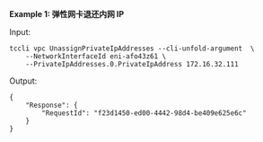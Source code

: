 **Example 1: 弹性网卡退还内网 IP**



Input: 

```
tccli vpc UnassignPrivateIpAddresses --cli-unfold-argument  \
    --NetworkInterfaceId eni-afo43z61 \
    --PrivateIpAddresses.0.PrivateIpAddress 172.16.32.111
```

Output: 
```
{
    "Response": {
        "RequestId": "f23d1450-ed00-4442-98d4-be409e625e6c"
    }
}
```

